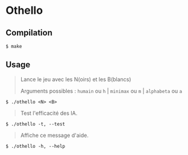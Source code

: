 # Othello

## Compilation

```
$ make
```

## Usage

> Lance le jeu avec les N(oirs) et les B(blancs)
>
> Arguments possibles : `humain` ou `h` | `minimax` ou `m` | `alphabeta` ou `a`

```
$ ./othello <N> <B>
```

> Test l'efficacité des IA.

```
$ ./othello -t, --test
```

> Affiche ce message d'aide.

```
$ ./othello -h, --help
```
